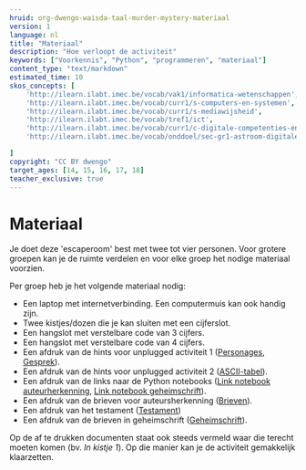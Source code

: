 ```yaml
---
hruid: org-dwengo-waisda-taal-murder-mystery-materiaal
version: 1
language: nl
title: "Materiaal"
description: "Hoe verloopt de activiteit"
keywords: ["Voorkennis", "Python", "programmeren", "materiaal"]
content_type: "text/markdown"
estimated_time: 10
skos_concepts: [
    'http://ilearn.ilabt.imec.be/vocab/vak1/informatica-wetenschappen', 
    'http://ilearn.ilabt.imec.be/vocab/curr1/s-computers-en-systemen',
    'http://ilearn.ilabt.imec.be/vocab/curr1/s-mediawijsheid',
    'http://ilearn.ilabt.imec.be/vocab/tref1/ict',
    'http://ilearn.ilabt.imec.be/vocab/curr1/c-digitale-competenties-en-mediawijsheid',
    'http://ilearn.ilabt.imec.be/vocab/onddoel/sec-gr1-astroom-digitale-competenties-en-mediawijsheid-4.5',

]
copyright: "CC BY dwengo"
target_ages: [14, 15, 16, 17, 18]
teacher_exclusive: true
---
```


# Materiaal

Je doet deze 'escaperoom' best met twee tot vier personen. Voor grotere groepen kan je de ruimte verdelen en voor elke groep het nodige materiaal voorzien. 

Per groep heb je het volgende materiaal nodig:
* Een laptop met internetverbinding. Een computermuis kan ook handig zijn.
* Twee kistjes/dozen die je kan sluiten met een cijferslot.
* Een hangslot met verstelbare code van 3 cijfers.
* Een hangslot met verstelbare code van 4 cijfers.
* Een afdruk van de hints voor unplugged activiteit 1 ([Personages](content/Personages.pdf), [Gesprek](content/Gesprek.pdf)).
* Een afdruk van de hints voor unplugged activiteit 2 ([ASCII-tabel](content/ASCII_tabel_hint.pdf)).
* Een afdruk van de links naar de Python notebooks ([Link notebook auteurherkenning](content/Notebook_auteursherkenning.pdf), [Link notebook geheimschrift](content/Notebook_geheimschrift.pdf)).
* Een afdruk van de brieven voor auteursherkenning ([Brieven](content/Brieven.pdf)).
* Een afdruk van het testament ([Testament](content/Testament.pdf))
* Een afdruk van de brieven in geheimschrift ([Geheimschrift](content/Brieven_geheimschrift.pdf)).

Op de af te drukken documenten staat ook steeds vermeld waar die terecht moeten komen (bv. *In kistje 1*). Op die manier kan je de activiteit gemakkelijk klaarzetten.

